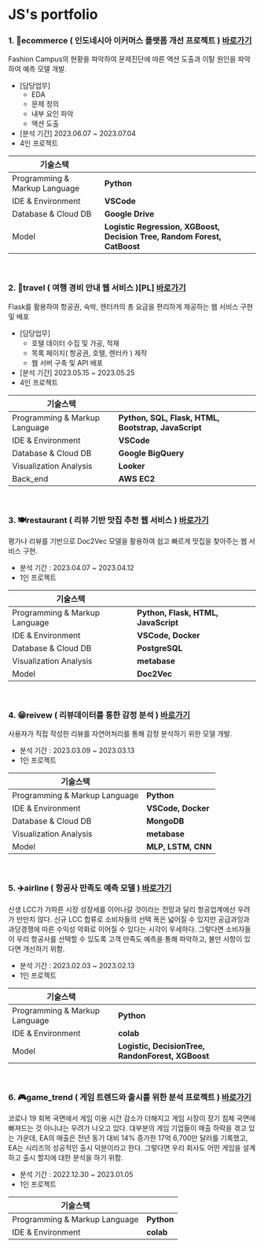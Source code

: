 # JS's portfolio

### 1. 👗ecommerce ( 인도네시아 이커머스 플랫폼 개선 프로젝트 )   [바로가기](https://github.com/KIMJEONGSU/js_portfolio/tree/main/ecommerce)
Fashion Campus의 현황을 파악하여 문제진단에 따른 액션 도출과 이탈 원인을 파악하여 예측 모델 개발.
- [담당업무]
  - EDA
  - 문제 정의
  - 내부 요인 파악
  - 액션 도출
- [분석 기간] 2023.06.07 ~ 2023.07.04
- 4인 프로젝트

|기술스택||
|--------|-------|
|Programming & Markup Language|__Python__|
|IDE & Environment|__VSCode__|
|Database & Cloud DB|__Google Drive__|
|Model|__Logistic Regression, XGBoost, Decision Tree, Random Forest, CatBoost__|

<br>

### 2. 🍊travel ( 여행 경비 안내 웹 서비스 )[PL]    [바로가기](https://github.com/KIMJEONGSU/js_portfolio/tree/main/travel)
Flask를 활용하여 항공권, 숙박, 렌터카의 총 요금을 편리하게 제공하는 웹 서비스 구현 및 배포
- [담당업무]
  - 호텔 데이터 수집 및 가공, 적재
  - 목록 페이지( 항공권, 호텔, 렌터카 ) 제작
  - 웹 서버 구축 및 API 배포
- [분석 기간] 2023.05.15 ~ 2023.05.25
- 4인 프로젝트

|기술스택||
|--------|-------|
|Programming & Markup Language|__Python, SQL, Flask, HTML, Bootstrap, JavaScript__|
|IDE & Environment|__VSCode__|
|Database & Cloud DB|__Google BigQuery__|
|Visualization Analysis|__Looker__|
|Back_end|__AWS EC2__|

<br>

### 3. 🍽️restaurant ( 리뷰 기반 맛집 추천 웹 서비스 )   [바로가기](https://github.com/KIMJEONGSU/js_portfolio/tree/main/restaurant)
평가나 리뷰를 기반으로 Doc2Vec 모델을 활용하여 쉽고 빠르게 맛집을 찾아주는 웹 서비스 구현.
- 분석 기간 : 2023.04.07 ~ 2023.04.12
- 1인 프로젝트

|기술스택||
|--------|-------|
|Programming & Markup Language|__Python, Flask, HTML, JavaScript__|
|IDE & Environment|__VSCode, Docker__|
|Database & Cloud DB|__PostgreSQL__|
|Visualization Analysis|__metabase__|
|Model|__Doc2Vec__|

<br>

### 4. 😁reivew ( 리뷰데이터를 통한 감정 분석 )   [바로가기](https://github.com/KIMJEONGSU/js_portfolio/tree/main/review)
사용자가 직접 작성한 리뷰를 자연어처리를 통해 감정 분석하기 위한 모델 개발.
- 분석 기간 : 2023.03.09 ~ 2023.03.13
- 1인 프로젝트

|기술스택||
|--------|-------|
|Programming & Markup Language|__Python__|
|IDE & Environment|__VSCode, Docker__|
|Database & Cloud DB|__MongoDB__|
|Visualization Analysis|__metabase__|
|Model|__MLP, LSTM, CNN__|

<br>

### 5. ✈️airline ( 항공사 만족도 예측 모델 )   [바로가기](https://github.com/KIMJEONGSU/js_portfolio/tree/main/airline)
신생 LCC가 가파른 시장 성장세를 이어나갈 것이라는 전망과 달리 항공업계에선 우려가 만만치 않다. 신규 LCC 합류로 소비자들의 선택 폭은 넓어질 수 있지만 공급과잉과 과당경쟁에 따른 수익성 악화로 이어질 수 있다는 시각이 우세하다. 그렇다면 소비자들이 우리 항공사를 선택할 수 있도록 고객 만족도 예측을 통해 파악하고, 불만 사항이 있다면 개선하기 위함.
- 분석 기간 : 2023.02.03 ~ 2023.02.13
- 1인 프로젝트

|기술스택||
|--------|-------|
|Programming & Markup Language|__Python__|
|IDE & Environment|__colab__|
|Model| __Logistic, DecisionTree, RandonForest, XGBoost__|

<br>

### 6. 🎮game_trend ( 게임 트렌드와 출시를 위한 분석 프로젝트 )   [바로가기](https://github.com/KIMJEONGSU/js_portfolio/tree/main/game_trend)
코로나 19 회복 국면에서 게임 이용 시간 감소가 더해지고 게임 시장이 장기 침체 국면에 빠져드는 것 아니냐는 우려가 나오고 있다. 대부분의 게임 기업들이 매출 하락을 겪고 있는 가운데, EA의 매출은 전년 동기 대비 14% 증가한 17억 6,700만 달러를 기록했고, EA는 시리즈의 성공적인 출시 덕분이라고 한다. 그렇다면 우리 회사도 어떤 게임을 설계하고 출시 할지에 대한 분석을 하기 위함.
- 분석 기간 : 2022.12.30 ~ 2023.01.05
- 1인 프로젝트

|기술스택||
|--------|-------|
|Programming & Markup Language|__Python__|
|IDE & Environment|__colab__|

